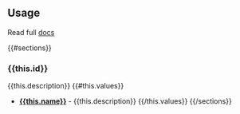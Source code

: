 ## Usage
Read full [docs]({{@root.info.homepage}}/en/latest/reference/)

{{#sections}}
### {{this.id}}
{{this.description}}
{{#this.values}}
* [**{{this.name}}**]({{@root.info.homepage}}/en/latest/reference/#{{this.name}}) - {{this.description}}
{{/this.values}} 
{{/sections}}